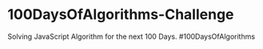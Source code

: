 # 100DaysOfAlgorithms-Challenge 
Solving JavaScript Algorithm for the next 100 Days.  #100DaysOfAlgorithms
